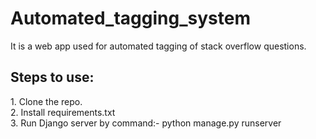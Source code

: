 # Automated_tagging_system
It is a web app used for automated tagging of stack overflow questions.<br>
<h2>Steps to use:</h2>
1. Clone the repo.<br>
2. Install requirements.txt <br>
3. Run Django server by command:-  python manage.py runserver<br>
